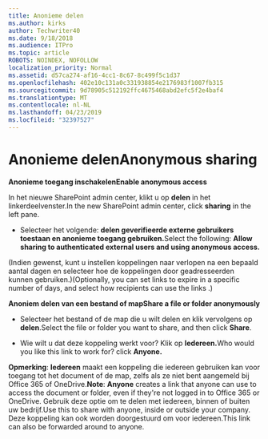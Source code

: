 ```yaml
---
title: Anonieme delen
ms.author: kirks
author: Techwriter40
ms.date: 9/18/2018
ms.audience: ITPro
ms.topic: article
ROBOTS: NOINDEX, NOFOLLOW
localization_priority: Normal
ms.assetid: d57ca274-af16-4cc1-8c67-8c499f5c1d37
ms.openlocfilehash: 402e10c131a0c331938854e2176983f1007fb315
ms.sourcegitcommit: 9d78905c512192ffc4675468abd2efc5f2e4baf4
ms.translationtype: MT
ms.contentlocale: nl-NL
ms.lasthandoff: 04/23/2019
ms.locfileid: "32397527"
---
```

# <a name="anonymous-sharing"></a><span data-ttu-id="39a0d-102">Anonieme delen</span><span class="sxs-lookup"><span data-stu-id="39a0d-102">Anonymous sharing</span></span>

 <span data-ttu-id="39a0d-103">**Anonieme toegang inschakelen**</span><span class="sxs-lookup"><span data-stu-id="39a0d-103">**Enable anonymous access**</span></span>
  
<span data-ttu-id="39a0d-104">In het nieuwe SharePoint admin center, klikt u op **delen** in het linkerdeelvenster.</span><span class="sxs-lookup"><span data-stu-id="39a0d-104">In the new SharePoint admin center, click **sharing** in the left pane.</span></span> 
  
- <span data-ttu-id="39a0d-105">Selecteer het volgende: **delen geverifieerde externe gebruikers toestaan en anonieme toegang gebruiken.**</span><span class="sxs-lookup"><span data-stu-id="39a0d-105">Select the following: **Allow sharing to authenticated external users and using anonymous access.**</span></span>
  
<span data-ttu-id="39a0d-106">(Indien gewenst, kunt u instellen koppelingen naar verlopen na een bepaald aantal dagen en selecteer hoe de koppelingen door geadresseerden kunnen gebruiken.)</span><span class="sxs-lookup"><span data-stu-id="39a0d-106">(Optionally, you can set links to expire in a specific number of days, and select how recipients can use the links .)</span></span>
    
 <span data-ttu-id="39a0d-107">**Anoniem delen van een bestand of map**</span><span class="sxs-lookup"><span data-stu-id="39a0d-107">**Share a file or folder anonymously**</span></span>
  
- <span data-ttu-id="39a0d-108">Selecteer het bestand of de map die u wilt delen en klik vervolgens op **delen**.</span><span class="sxs-lookup"><span data-stu-id="39a0d-108">Select the file or folder you want to share, and then click **Share**.</span></span> 
    
- <span data-ttu-id="39a0d-109">Wie wilt u dat deze koppeling werkt voor? Klik op **Iedereen.**</span><span class="sxs-lookup"><span data-stu-id="39a0d-109">Who would you like this link to work for? click **Anyone.**</span></span>
  
 <span data-ttu-id="39a0d-110">**Opmerking**: **Iedereen** maakt een koppeling die iedereen gebruiken kan voor toegang tot het document of de map, zelfs als ze niet bent aangemeld bij Office 365 of OneDrive.</span><span class="sxs-lookup"><span data-stu-id="39a0d-110">**Note**: **Anyone** creates a link that anyone can use to access the document or folder, even if they're not logged in to Office 365 or OneDrive.</span></span> <span data-ttu-id="39a0d-111">Gebruik deze optie om te delen met iedereen, binnen of buiten uw bedrijf.</span><span class="sxs-lookup"><span data-stu-id="39a0d-111">Use this to share with anyone, inside or outside your company.</span></span> <span data-ttu-id="39a0d-112">Deze koppeling kan ook worden doorgestuurd om voor iedereen.</span><span class="sxs-lookup"><span data-stu-id="39a0d-112">This link can also be forwarded around to anyone.</span></span> 
    

